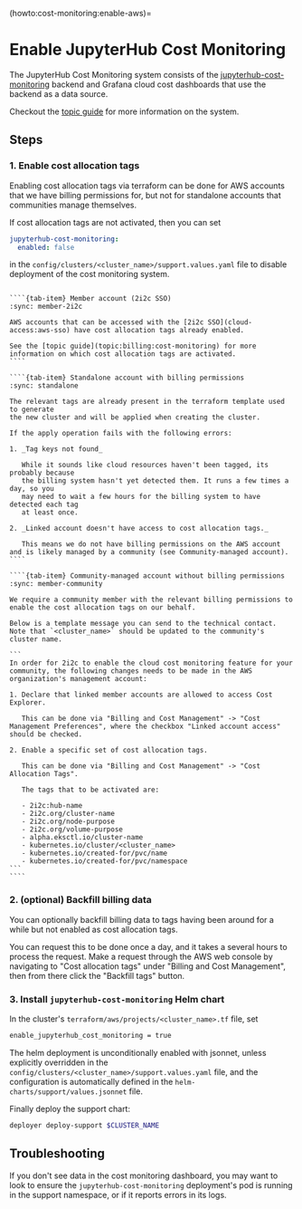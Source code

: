 (howto:cost-monitoring:enable-aws)=
# Enable JupyterHub Cost Monitoring

The JupyterHub Cost Monitoring system consists of the [jupyterhub-cost-monitoring](https://github.com/2i2c-org/jupyterhub-cost-monitoring/) backend and Grafana cloud cost dashboards
that use the backend as a data source.

Checkout the [topic guide](topic:billing:cost-monitoring) for more information on the system.

## Steps

### 1. Enable cost allocation tags

Enabling cost allocation tags via terraform can be done for AWS
accounts that we have billing permissions for, but not for standalone accounts that communities manage themselves.

If cost allocation tags are not activated, then you can set

```yaml
jupyterhub-cost-monitoring:
  enabled: false
```

in the `config/clusters/<cluster_name>/support.values.yaml` file to disable deployment of the cost monitoring system.

`````{tab-set}

````{tab-item} Member account (2i2c SSO)
:sync: member-2i2c

AWS accounts that can be accessed with the [2i2c SSO](cloud-access:aws-sso) have cost allocation tags already enabled.

See the [topic guide](topic:billing:cost-monitoring) for more information on which cost allocation tags are activated.
````

````{tab-item} Standalone account with billing permissions
:sync: standalone

The relevant tags are already present in the terraform template used to generate
the new cluster and will be applied when creating the cluster.

If the apply operation fails with the following errors:

1. _Tag keys not found_

   While it sounds like cloud resources haven't been tagged, its probably because
   the billing system hasn't yet detected them. It runs a few times a day, so you
   may need to wait a few hours for the billing system to have detected each tag
   at least once.

2. _Linked account doesn't have access to cost allocation tags._

   This means we do not have billing permissions on the AWS account and is likely managed by a community (see Community-managed account).
````

````{tab-item} Community-managed account without billing permissions
:sync: member-community

We require a community member with the relevant billing permissions to enable the cost allocation tags on our behalf.

Below is a template message you can send to the technical contact. Note that `<cluster_name>` should be updated to the community's cluster name.

```
In order for 2i2c to enable the cloud cost monitoring feature for your community, the following changes needs to be made in the AWS organization's management account:

1. Declare that linked member accounts are allowed to access Cost Explorer.

   This can be done via "Billing and Cost Management" -> "Cost Management Preferences", where the checkbox "Linked account access" should be checked.

2. Enable a specific set of cost allocation tags.

   This can be done via "Billing and Cost Management" -> "Cost Allocation Tags".

   The tags that to be activated are:

   - 2i2c:hub-name
   - 2i2c.org/cluster-name
   - 2i2c.org/node-purpose
   - 2i2c.org/volume-purpose
   - alpha.eksctl.io/cluster-name
   - kubernetes.io/cluster/<cluster_name>
   - kubernetes.io/created-for/pvc/name
   - kubernetes.io/created-for/pvc/namespace
```
````

`````

### 2. (optional) Backfill billing data

You can optionally backfill billing data to tags having been around for a while
but not enabled as cost allocation tags.

You can request this to be done once a day, and it takes a several hours to
process the request. Make a request through the AWS web console by navigating to
"Cost allocation tags" under "Billing and Cost Management", then from there
click the "Backfill tags" button.

### 3. Install `jupyterhub-cost-monitoring` Helm chart

In the cluster's `terraform/aws/projects/<cluster_name>.tf` file, set

```bash
enable_jupyterhub_cost_monitoring = true
```

The helm deployment is unconditionally enabled with jsonnet, unless explicitly overridden in the `config/clusters/<cluster_name>/support.values.yaml` file, and the configuration is automatically defined in the `helm-charts/support/values.jsonnet` file.

Finally deploy the support chart:

```bash
deployer deploy-support $CLUSTER_NAME
```

## Troubleshooting

If you don't see data in the cost monitoring dashboard, you may want to look to
ensure the `jupyterhub-cost-monitoring` deployment's pod is running in the support namespace, or if it reports errors in its logs.
